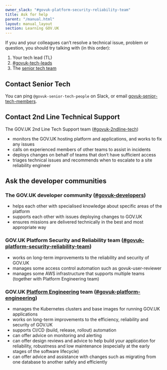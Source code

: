 ```yaml
---
owner_slack: "#govuk-platform-security-reliability-team"
title: Ask for help
parent: "/manual.html"
layout: manual_layout
section: Learning GOV.UK
---
```


If you and your colleagues can’t resolve a technical issue, problem or question, you should try talking with (in this order):

1. Your tech lead (TL)
1. [#govuk-tech-leads](https://gds.slack.com/channels/govuk-tech-leads)
1. The [senior tech team](#contact-senior-tech)

## Contact Senior Tech

You can ping `@govuk-senior-tech-people` on Slack, or email [govuk-senior-tech-members](https://groups.google.com/a/digital.cabinet-office.gov.uk/g/govuk-senior-tech-members/members).

## Contact 2nd Line Technical Support

The GOV.UK 2nd Line Tech Support team ([#govuk-2ndline-tech])

- monitors the GOV.UK hosting platform and applications, and works to fix any issues
- calls on experienced members of other teams to assist in incidents
- deploys changes on behalf of teams that don’t have sufficient access
- triages technical issues and recommends when to escalate to a site reliability engineer

## Ask the developer communities

### The GOV.UK developer community ([#govuk-developers])

- helps each other with specialised knowledge about specific areas of the platform
- supports each other with issues deploying changes to GOV.UK
- ensures missions are delivered technically in the best and most appropriate way

### GOV.UK Platform Security and Reliability team ([#govuk-platform-security-reliability-team])

- works on long-term improvements to the reliability and security of GOV.UK
- manages some access control automation such as govuk-user-reviewer
- manages some AWS infrastructure that supports multiple teams (together with Platform Engineering team)

### GOV.UK [Platform Engineering] team ([#govuk-platform-engineering])

- manages the Kubernetes clusters and base images for running GOV.UK applications
- works on long-term improvements to the efficiency, reliability and security of GOV.UK
- supports CI/CD (build, release, rollout) automation
- can offer advice on monitoring and alerting
- can offer design reviews and advice to help build your application for
  reliability, robustness and low maintenance (especially at the early stages of
  the software lifecycle)
- can offer advice and assistance with changes such as migrating from one
  database to another safely and efficiently

[#govuk-2ndline-tech]: https://gds.slack.com/channels/govuk-2ndline-tech
[#govuk-developers]: https://gds.slack.com/channels/govuk-developers
[#govuk-platform-engineering]: https://gds.slack.com/channels/govuk-platform-engineering
[#govuk-platform-security-reliability-team]: https://gds.slack.com/channels/govuk-platform-security-reliability-team
[Platform Engineering]: /platform-engineering.html

